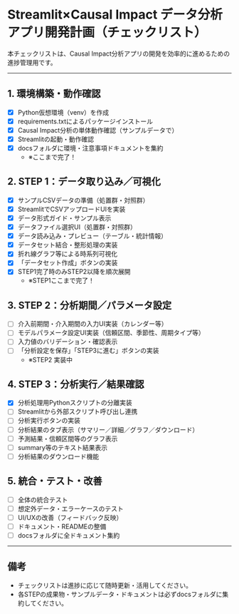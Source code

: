 # Streamlit×Causal Impact データ分析アプリ開発計画（チェックリスト）

本チェックリストは、Causal Impact分析アプリの開発を効率的に進めるための進捗管理用です。

---

## 1. 環境構築・動作確認
- [x] Python仮想環境（venv）を作成
- [x] requirements.txtによるパッケージインストール
- [x] Causal Impact分析の単体動作確認（サンプルデータで）
- [x] Streamlitの起動・動作確認
- [x] docsフォルダに環境・注意事項ドキュメントを集約
  - ※ここまで完了！

## 2. STEP 1：データ取り込み／可視化
- [x] サンプルCSVデータの準備（処置群・対照群）
- [x] StreamlitでCSVアップロードUIを実装
- [x] データ形式ガイド・サンプル表示
- [x] データファイル選択UI（処置群・対照群）
- [x] データ読み込み・プレビュー（テーブル・統計情報）
- [x] データセット結合・整形処理の実装
- [x] 折れ線グラフ等による時系列可視化
- [x] 「データセット作成」ボタンの実装
- [x] STEP1完了時のみSTEP2以降を順次展開
  - ※STEP1ここまで完了！

## 3. STEP 2：分析期間／パラメータ設定
- [ ] 介入前期間・介入期間の入力UI実装（カレンダー等）
- [ ] モデルパラメータ設定UI実装（信頼区間、季節性、周期タイプ等）
- [ ] 入力値のバリデーション・確認表示
- [ ] 「分析設定を保存」「STEP3に進む」ボタンの実装
  - ※STEP2 実装中

## 4. STEP 3：分析実行／結果確認
- [x] 分析処理用Pythonスクリプトの分離実装
- [ ] Streamlitから外部スクリプト呼び出し連携
- [ ] 分析実行ボタンの実装
- [ ] 分析結果のタブ表示（サマリー／詳細／グラフ／ダウンロード）
- [ ] 予測結果・信頼区間等のグラフ表示
- [ ] summary等のテキスト結果表示
- [ ] 分析結果のダウンロード機能

## 5. 統合・テスト・改善
- [ ] 全体の統合テスト
- [ ] 想定外データ・エラーケースのテスト
- [ ] UI/UXの改善（フィードバック反映）
- [ ] ドキュメント・READMEの整備
- [ ] docsフォルダに全ドキュメント集約

---

## 備考
- チェックリストは進捗に応じて随時更新・活用してください。
- 各STEPの成果物・サンプルデータ・ドキュメントは必ずdocsフォルダに集約してください。 